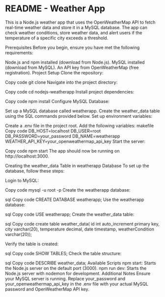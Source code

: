 # README - Weather App
This is a Node.js weather app that uses the OpenWeatherMap API to fetch real-time weather data and store it in a MySQL database. The app can check weather conditions, store weather data, and alert users if the temperature of a specific city exceeds a threshold.

Prerequisites
Before you begin, ensure you have met the following requirements:

Node.js and npm installed (download from Node.js).
MySQL installed (download from MySQL).
An API key from OpenWeatherMap (free registration).
Project Setup
Clone the repository:

Copy code
git clone <repository-url>
Navigate into the project directory:

Copy code
cd nodejs-weatherapp
Install project dependencies:

Copy code
npm install
Configure MySQL Database:

Set up a MySQL database called weatherapp.
Create the weather_data table using the SQL commands provided below.
Set up environment variables:

Create a .env file in the project root.
Add the following variables:
makefile
Copy code
DB_HOST=localhost
DB_USER=root
DB_PASSWORD=your_password
DB_NAME=weatherapp
WEATHER_API_KEY=your_openweathermap_api_key
Start the server:

Copy code
npm start
The app should now be running on http://localhost:3000.

Creating the weather_data Table in weatherapp Database
To set up the database, follow these steps:

Login to MySQL:

Copy code
mysql -u root -p
Create the weatherapp database:

sql
Copy code
CREATE DATABASE weatherapp;
Use the weatherapp database:

sql
Copy code
USE weatherapp;
Create the weather_data table:

sql
Copy code
create table weather_data( 
id int auto_increment primary key,
city varchar(20),
temperature decimal,
date timestamp, 
weatherCondition varchar(20));

Verify the table is created:

sql
Copy code
SHOW TABLES;
Check the table structure:

sql
Copy code
DESCRIBE weather_data;
Available Scripts
npm start: Starts the Node.js server on the default port (3000).
npm run dev: Starts the Node.js server with nodemon for development.
Additional Notes
Ensure your MySQL server is running.
Replace your_password and your_openweathermap_api_key in the .env file with your actual MySQL password and OpenWeatherMap API key.
